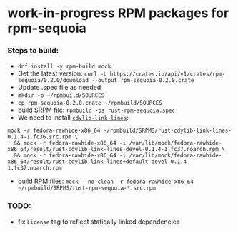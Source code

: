 # work-in-progress RPM packages for rpm-sequoia

### Steps to build:

- `dnf install -y rpm-build mock`
- Get the latest version:
  `curl -L https://crates.io/api/v1/crates/rpm-sequoia/0.2.0/download --output rpm-sequoia-0.2.0.crate`
- Update .spec file as needed
- `mkdir -p ~/rpmbuild/SOURCES`
- `cp rpm-sequoia-0.2.0.crate ~/rpmbuild/SOURCES`
- build SRPM file: `rpmbuild -bs rust-rpm-sequoia.spec`
- We need to install [`cdylib-link-lines`](https://github.com/nwalfield/rpm-cdylib-link-lines):

```
mock -r fedora-rawhide-x86_64 ~/rpmbuild/SRPMS/rust-cdylib-link-lines-0.1.4-1.fc36.src.rpm \
  && mock -r fedora-rawhide-x86_64 -i /var/lib/mock/fedora-rawhide-x86_64/result/rust-cdylib-link-lines-devel-0.1.4-1.fc37.noarch.rpm \
  && mock -r fedora-rawhide-x86_64 -i /var/lib/mock/fedora-rawhide-x86_64/result/rust-cdylib-link-lines+default-devel-0.1.4-1.fc37.noarch.rpm
```
- build RPM files: `mock --no-clean -r fedora-rawhide-x86_64 ~/rpmbuild/SRPMS/rust-rpm-sequoia-*.src.rpm`

### TODO:

- fix `License` tag to reflect statically linked dependencies
